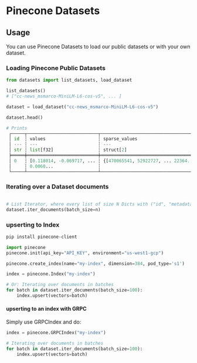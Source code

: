 # Pinecone Datasets

## Usage

You can use Pinecone Datasets to load our public datasets or with your own dataset.

### Loading Pinecone Public Datasets

```python
from datasets import list_datasets, load_dataset

list_datasets()
# ["cc-news_msmarco-MiniLM-L6-cos-v5", ... ]

dataset = load_dataset("cc-news_msmarco-MiniLM-L6-cos-v5")

dataset.head()

# Prints
 ┌─────┬───────────────────────────┬─────────────────────────────────────┬───────────────────┬──────┐
 │ id  ┆ values                    ┆ sparse_values                       ┆ metadata          ┆ blob │
 │ --- ┆ ---                       ┆ ---                                 ┆ ---               ┆ ---  │
 │ str ┆ list[f32]                 ┆ struct[2]                           ┆ struct[3]         ┆      │
 ╞═════╪═══════════════════════════╪═════════════════════════════════════╪═══════════════════╪══════╡
 │ 0   ┆ [0.118014, -0.069717, ... ┆ {[470065541, 52922727, ... 22364... ┆ {2017,12,"other"} ┆ .... │
 │     ┆ 0.0060...                 ┆                                     ┆                   ┆      │
 └─────┴───────────────────────────┴─────────────────────────────────────┴───────────────────┴──────┘
```


### Iterating over a Dataset documents

```python

# List Iterator, where every list of size N Dicts with ("id", "metadata", "values", "sparse_values")
dataset.iter_documents(batch_size=n) 
```

### upserting to Index

```bash
pip install pinecone-client
```

```python
import pinecone
pinecone.init(api_key="API_KEY", environment="us-west1-gcp")

pinecone.create_index(name="my-index", dimension=384, pod_type='s1')

index = pinecone.Index("my-index")

# Or: Iterating over documents in batches
for batch in dataset.iter_documents(batch_size=100):
    index.upsert(vectors=batch)
```

#### upserting to an index with GRPC

Simply use GRPCIndex and do:

```python
index = pinecone.GRPCIndex("my-index")

# Iterating over documents in batches
for batch in dataset.iter_documents(batch_size=100):
    index.upsert(vectors=batch)
```
